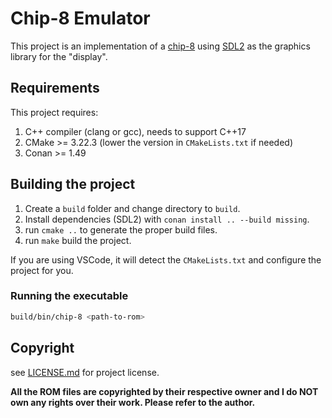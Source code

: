 # Chip-8 Emulator

This project is an implementation of a [chip-8](https://en.wikipedia.org/wiki/CHIP-8) using [SDL2](https://www.libsdl.org/) as the graphics library for the "display".

## Requirements

This project requires:

1. C++ compiler (clang or gcc), needs to support C++17
2. CMake >= 3.22.3 (lower the version in `CMakeLists.txt` if needed)
3. Conan >= 1.49

## Building the project

1. Create a `build` folder and change directory to `build`.
2. Install dependencies (SDL2) with `conan install .. --build missing`.
3. run `cmake ..` to generate the proper build files.
4. run `make` build the project.

If you are using VSCode, it will detect the `CMakeLists.txt` and configure the project for you.

### Running the executable

```Bash
build/bin/chip-8 <path-to-rom>
```

## Copyright

see [LICENSE.md](LICENSE.md) for project license.

**All the ROM files are copyrighted by their respective owner and I do NOT own any rights over their work. Please refer to the author.**
